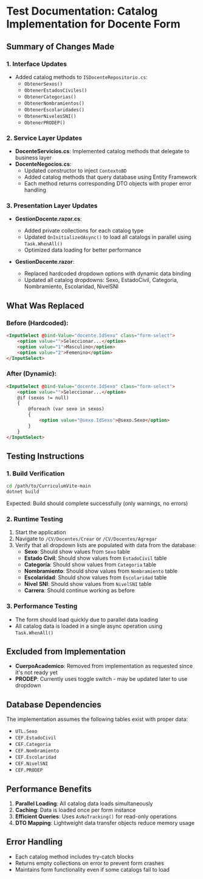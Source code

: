 # Test Documentation: Catalog Implementation for Docente Form

## Summary of Changes Made

### 1. **Interface Updates**
- Added catalog methods to `ISDocenteRepositorio.cs`:
  - `ObtenerSexos()`
  - `ObtenerEstadosCiviles()`
  - `ObtenerCategorias()`
  - `ObtenerNombramientos()`
  - `ObtenerEscolaridades()`
  - `ObtenerNivelesSNI()`
  - `ObtenerPRODEP()`

### 2. **Service Layer Updates**
- **DocenteServicios.cs**: Implemented catalog methods that delegate to business layer
- **DocenteNegocios.cs**: 
  - Updated constructor to inject `ContextoBD`
  - Added catalog methods that query database using Entity Framework
  - Each method returns corresponding DTO objects with proper error handling

### 3. **Presentation Layer Updates**
- **GestionDocente.razor.cs**:
  - Added private collections for each catalog type
  - Updated `OnInitializedAsync()` to load all catalogs in parallel using `Task.WhenAll()`
  - Optimized data loading for better performance

- **GestionDocente.razor**:
  - Replaced hardcoded dropdown options with dynamic data binding
  - Updated all catalog dropdowns: Sexo, EstadoCivil, Categoria, Nombramiento, Escolaridad, NivelSNI

## What Was Replaced

### Before (Hardcoded):
```html
<InputSelect @bind-Value="docente.IdSexo" class="form-select">
    <option value="">Seleccionar...</option>
    <option value="1">Masculino</option>
    <option value="2">Femenino</option>
</InputSelect>
```

### After (Dynamic):
```html
<InputSelect @bind-Value="docente.IdSexo" class="form-select">
    <option value="">Seleccionar...</option>
    @if (sexos != null)
    {
        @foreach (var sexo in sexos)
        {
            <option value="@sexo.IdSexo">@sexo.Sexo</option>
        }
    }
</InputSelect>
```

## Testing Instructions

### 1. **Build Verification**
```bash
cd /path/to/CurriculumVite-main
dotnet build
```
Expected: Build should complete successfully (only warnings, no errors)

### 2. **Runtime Testing**
1. Start the application
2. Navigate to `/CV/Docentes/Crear` or `/CV/Docentes/Agregar`
3. Verify that all dropdown lists are populated with data from the database:
   - **Sexo**: Should show values from `Sexo` table
   - **Estado Civil**: Should show values from `EstadoCivil` table  
   - **Categoría**: Should show values from `Categoria` table
   - **Nombramiento**: Should show values from `Nombramiento` table
   - **Escolaridad**: Should show values from `Escolaridad` table
   - **Nivel SNI**: Should show values from `NivelSNI` table
   - **Carrera**: Should continue working as before

### 3. **Performance Testing**
- The form should load quickly due to parallel data loading
- All catalog data is loaded in a single async operation using `Task.WhenAll()`

## Excluded from Implementation
- **CuerpoAcademico**: Removed from implementation as requested since it's not ready yet
- **PRODEP**: Currently uses toggle switch - may be updated later to use dropdown

## Database Dependencies
The implementation assumes the following tables exist with proper data:
- `UTL.Sexo`
- `CEF.EstadoCivil` 
- `CEF.Categoria`
- `CEF.Nombramiento`
- `CEF.Escolaridad`
- `CEF.NivelSNI`
- `CEF.PRODEP`

## Performance Benefits
1. **Parallel Loading**: All catalog data loads simultaneously
2. **Caching**: Data is loaded once per form instance
3. **Efficient Queries**: Uses `AsNoTracking()` for read-only operations
4. **DTO Mapping**: Lightweight data transfer objects reduce memory usage

## Error Handling
- Each catalog method includes try-catch blocks
- Returns empty collections on error to prevent form crashes
- Maintains form functionality even if some catalogs fail to load 